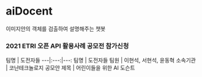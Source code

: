# aiDocent
이미지안의 객체를 검출하여 설명해주는 챗봇 

### 2021 ETRI 오픈 API 활용사례 공모전 참가신청
팀명 | 도전자들
---|:---:|---:
팀명 | 도전자들
팀원 | 이현석, 서현석, 윤동혁
소속기관 | 코난테크놀로지
공모안 제목 | 어린이들을 위한 AI 도슨트
